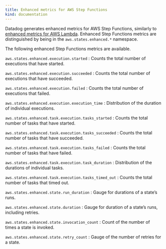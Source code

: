 ```yaml
---
title: Enhanced metrics for AWS Step Functions
kind: documentation
---
```


Datadog generates enhanced metrics for AWS Step Functions, similarly to [enhanced metrics for AWS Lambda][1]. Enhanced Step Functions metrics are distinguished by being in the `aws.states.enhanced.*` namespace.

The following enhanced Step Functions metrics are available.

`aws.states.enhanced.execution.started`
: Counts the total number of executions that have started.

`aws.states.enhanced.execution.succeeded`
: Counts the total number of executions that have succeeded.

`aws.states.enhanced.execution.failed`
: Counts the total number of executions that failed.

`aws.states.enhanced.execution.execution_time`
: Distribution of the duration of individual executions.

`aws.states.enhanced.task.execution.tasks_started`
: Counts the total number of tasks that have started.

`aws.states.enhanced.task.execution.tasks_succeeded`
: Counts the total number of tasks that have succeeded.

`aws.states.enhanced.task.execution.tasks_failed`
: Counts the total number of tasks that have failed.

`aws.states.enhanced.task.execution.task_duration`
: Distribution of the durations of individual tasks.

`aws.states.enhanced.task.execution.tasks_timed_out`
: Counts the total number of tasks that timed out.

`aws.states.enhanced.state.run_duration`
: Gauge for durations of a state’s runs.

`aws.states.enhanced.state.duration`
: Gauge for duration of a state’s runs, including retries.

`aws.states.enhanced.state.invocation_count`
: Count of the number of times a state is invoked.

`aws.states.enhanced.state.retry_count`
: Gauge of the number of retries for a state.

[1]: /serverless/aws_lambda/metrics#enhanced-lambda-metr